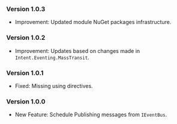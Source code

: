 ### Version 1.0.3

- Improvement: Updated module NuGet packages infrastructure.

### Version 1.0.2

- Improvement: Updates based on changes made in `Intent.Eventing.MassTransit`.

### Version 1.0.1

- Fixed: Missing using directives.

### Version 1.0.0

- New Feature: Schedule Publishing messages from `IEventBus`.
